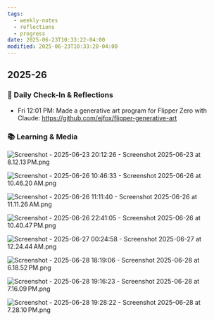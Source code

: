 ```yaml
---
tags:
  - weekly-notes
  - reflections
  - progress
date: 2025-06-23T10:33:22-04:00
modified: 2025-06-23T10:33:28-04:00
---
```

## 2025-26
### 🌟 Daily Check-In & Reflections

- Fri 12:01 PM: Made a generative art program for Flipper Zero with Claude: https://github.com/ejfox/flipper-generative-art

### 📚 Learning & Media
<!-- Books, articles, movies, TV shows, podcasts consumed -->

![Screenshot - 2025-06-23 20:12:26 - Screenshot 2025-06-23 at 8.12.13 PM.png](http://res.cloudinary.com/ejf/image/upload/v1750723945/Screenshot_2025-06-23_at_8.12.13_PM.png)

![Screenshot - 2025-06-26 10:46:33 - Screenshot 2025-06-26 at 10.46.20 AM.png](http://res.cloudinary.com/ejf/image/upload/v1750949193/Screenshot_2025-06-26_at_10.46.20_AM.png)

![Screenshot - 2025-06-26 11:11:40 - Screenshot 2025-06-26 at 11.11.26 AM.png](http://res.cloudinary.com/ejf/image/upload/v1750950699/Screenshot_2025-06-26_at_11.11.26_AM.png)

![Screenshot - 2025-06-26 22:41:05 - Screenshot 2025-06-26 at 10.40.47 PM.png](http://res.cloudinary.com/ejf/image/upload/v1750992064/Screenshot_2025-06-26_at_10.40.47_PM.png)

![Screenshot - 2025-06-27 00:24:58 - Screenshot 2025-06-27 at 12.24.44 AM.png](http://res.cloudinary.com/ejf/image/upload/v1750998296/Screenshot_2025-06-27_at_12.24.44_AM.png)

![Screenshot - 2025-06-28 18:19:06 - Screenshot 2025-06-28 at 6.18.52 PM.png](http://res.cloudinary.com/ejf/image/upload/v1751149145/Screenshot_2025-06-28_at_6.18.52_PM.png)

![Screenshot - 2025-06-28 19:16:23 - Screenshot 2025-06-28 at 7.16.09 PM.png](http://res.cloudinary.com/ejf/image/upload/v1751152582/Screenshot_2025-06-28_at_7.16.09_PM.png)

![Screenshot - 2025-06-28 19:28:22 - Screenshot 2025-06-28 at 7.28.10 PM.png](http://res.cloudinary.com/ejf/image/upload/v1751153302/Screenshot_2025-06-28_at_7.28.10_PM.png)
